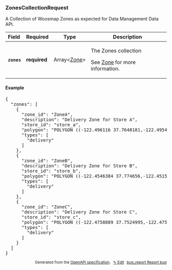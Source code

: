 <!--- This is a generated file, do not edit! -->
<!--- [START woosmap_http_schema_zonescollectionrequest] -->
<h3 class="schema-object" id="ZonesCollectionRequest">ZonesCollectionRequest</h3>

A Collection of Woosmap Zones as expected for Data Management Data API.

| Field                                                                                                     | Required     | Type                              | Description                                                                                                                  |
| :-------------------------------------------------------------------------------------------------------- | ------------ | --------------------------------- | ---------------------------------------------------------------------------------------------------------------------------- |
| <h4 id="ZonesCollectionRequest-zones" class="add-link schema-object-property-key"><code>zones</code></h4> | **required** | Array&lt;[Zone](#Zone "Zone")&gt; | <div class="ref-property-description"><p>The Zones collection</p><p>See <a href="#Zone">Zone</a> for more information.</div> |

<h4 class="schema-object-example" id="ZonesCollectionRequest-example">Example</h4>

<pre class="notranslate lang-json prettyprint">{
  "zones": [
    {
      "zone_id": "ZoneA",
      "description": "Delivery Zone for Store A",
      "store_id": "store_a",
      "polygon": "POLYGON ((-122.496116 37.7648181,-122.4954079 37.751518,-122.4635648 37.7530788,-122.4618481 37.7514501,-122.4601315 37.7521288,-122.4565266 37.7513144,-122.4540375 37.7566755,-122.4528359 37.7583041,-122.4515485 37.7595934,-122.4546384 37.774656,-122.4718903 37.7731635,-122.472577 37.772485,-122.4755811 37.7725529,-122.4791001 37.7723493,-122.4793576 37.7713995,-122.4784993 37.769839,-122.4783276 37.7680071,-122.4774693 37.766718,-122.4772118 37.7652931,-122.496116 37.7648181))",
      "types": [
        "delivery"
      ]
    },
    {
      "zone_id": "ZoneB",
      "description": "Delivery Zone for Store B",
      "store_id": "store_b",
      "polygon": "POLYGON ((-122.4546384 37.774656,-122.4515485 37.7595934,-122.4354306 37.7602172,-122.4333707 37.7512596,-122.423071 37.7511239,-122.4242726 37.7687665,-122.4259893 37.7691736,-122.4289075 37.7732444,-122.4306241 37.7850483,-122.4472753 37.7830133,-122.445902 37.7759581,-122.4546384 37.774656))",
      "types": [
        "delivery"
      ]
    },
    {
      "zone_id": "ZoneC",
      "description": "Delivery Zone for Store C",
      "store_id": "store_c",
      "polygon": "POLYGON ((-122.4758889 37.7524995,-122.4751594 37.7321718,-122.4688079 37.7299995,-122.4648597 37.7261979,-122.4519851 37.7228035,-122.4483802 37.7215815,-122.4458053 37.726741,-122.4365356 37.7310857,-122.4315574 37.7324433,-122.4246909 37.7312214,-122.4219444 37.731493,-122.423071 37.7511239,-122.4333707 37.7512596,-122.4354306 37.7602172,-122.4515485 37.7595934,-122.4528628 37.7582744,-122.4540375 37.7566755,-122.4565266 37.7513144,-122.4601315 37.7521288,-122.4618481 37.7514501,-122.4635648 37.7530788,-122.4758889 37.7524995))",
      "types": [
        "delivery"
      ]
    }
  ]
}</pre>

<p style="text-align: right; font-size: smaller;">Generated from the <a data-label="openapi-github" href="https://github.com/woosmap/openapi-specification" title="Woosmap OpenAPI Specification" class="external">OpenAPI specification</a>.
<a data-label="openapi-github-woosmap-http-schema-zonescollectionrequest" data-action="edit" style="margin-left: 5px;" href="https://github.com/woosmap/openapi-specification/blob/main/specification/schemas/ZonesCollectionRequest.yml" title="Edit on GitHub">✎ Edit</a>
<a data-label="openapi-github-woosmap-http-schema-zonescollectionrequest" data-action="bug" style="margin-left: 5px;" href="https://github.com/woosmap/openapi-specification/issues/new?assignees=&labels=type%3A+bug%2C+triage+me&template=bug_report.md&title=[schemas] Bug - ZonesCollectionRequest" title="File bug for schemas on GitHub"><span class="material-icons">bug_report</span> Report bug</a>
</p>

<!--- [END woosmap_http_schema_zonescollectionrequest] -->
